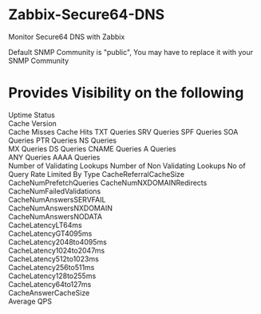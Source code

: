 # Zabbix-Secure64-DNS
Monitor Secure64 DNS with Zabbix

Default SNMP Community is "public", You may have to replace it with your SNMP Community

# Provides Visibility on the following
Uptime
Status	
Cache Version	
Cache Misses
Cache Hits
TXT Queries
SRV Queries
SPF Queries
SOA Queries
PTR Queries
NS Queries	
MX Queries
DS Queries
CNAME Queries
A Queries	
ANY Queries	
AAAA Queries	
Number of Validating Lookups
Number of Non Validating Lookups
No of Query Rate Limited By Type
CacheReferralCacheSize	
CacheNumPrefetchQueries	
CacheNumNXDOMAINRedirects	
CacheNumFailedValidations		
CacheNumAnswersSERVFAIL		
CacheNumAnswersNXDOMAIN		
CacheNumAnswersNODATA		
CacheLatencyLT64ms		
CacheLatencyGT4095ms		
CacheLatency2048to4095ms		
CacheLatency1024to2047ms		
CacheLatency512to1023ms		
CacheLatency256to511ms		
CacheLatency128to255ms		
CacheLatency64to127ms		
CacheAnswerCacheSize			
Average QPS
